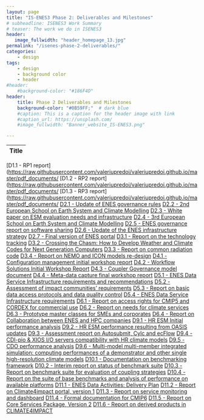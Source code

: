 ```yaml
---
layout: page
title: "IS-ENES3 Phase 2: Deliverables and Milestones"
# subheadline: ISENES3 Work Summary
# teaser: The work we do in ISENES3
header:
   image_fullwidth: "header_homepage_13.jpg"
permalink: "/isenes-phase-2-deliverables/"
categories:
    - design
tags:
    - design
    - background color
    - header
#header:
    #background-color: "#186F4D"
header:
    title: Phase 2 Deliverables and Milestones
    background-color: "#0B59FF;"  # dark blue
    #caption: This is a caption for the header image with link
    #caption_url: https://unsplash.com/
    #image_fullwidth: "Banner_website_IS-ENES3.png"

---
```


Title | 
:----:|
[D1.1 - RP1 report](https://raw.githubusercontent.com/valeriupredoi/valeriupredoi.github.io/master/pdf_documents/
[D1.2 - RP2 report](https://raw.githubusercontent.com/valeriupredoi/valeriupredoi.github.io/master/pdf_documents/
[D1.3 - RP3 report](https://raw.githubusercontent.com/valeriupredoi/valeriupredoi.github.io/master/pdf_documents/
[D2.1 - Update of ENES governance rules](https://raw.githubusercontent.com/valeriupredoi/valeriupredoi.github.io/master/pdf_documents/IS-ENES2_D2.1_FV.pdf)
[D2.2 - 2nd European School on Earth System and Climate Modelling](https://raw.githubusercontent.com/valeriupredoi/valeriupredoi.github.io/master/pdf_documents/IS-ENES2_D2.2_FV.pdf)
[D2.3 - White paper on ESM evaluation needs and infrastructure](https://raw.githubusercontent.com/valeriupredoi/valeriupredoi.github.io/master/pdf_documents/IS-ENES2_D2.3_FV.pdf)
[D2.4 - 3rd European School on Earth System and Climate Modelling](https://raw.githubusercontent.com/valeriupredoi/valeriupredoi.github.io/master/pdf_documents/IS-ENES2_D2.4_FV.pdf)
[D2.5 - ENES governance report on software sharing](https://raw.githubusercontent.com/valeriupredoi/valeriupredoi.github.io/master/pdf_documents/IS-ENES2_D2.5_FV.pdf)
[D2.6 - Update of the ENES infrastructure strategy](https://raw.githubusercontent.com/valeriupredoi/valeriupredoi.github.io/master/pdf_documents/IS-ENES2_D2.6_FV.pdf)
[D2.7 - Final version of ENES portal](https://raw.githubusercontent.com/valeriupredoi/valeriupredoi.github.io/master/pdf_documents/IS-ENES2_D2.7_FV.pdf)
[D3.1 - Report on the technology tracking](https://raw.githubusercontent.com/valeriupredoi/valeriupredoi.github.io/master/pdf_documents/IS-ENES2_D3.1_V2_FV.pdf)
[D3.2 - Crossing the Chasm: How to Develop Weather and Climate Codes for Next Generation Computers](https://raw.githubusercontent.com/valeriupredoi/valeriupredoi.github.io/master/pdf_documents/IS-ENES2_D3.2_FV.pdf)
[D3.3 - Report on common radiation code](https://raw.githubusercontent.com/valeriupredoi/valeriupredoi.github.io/master/pdf_documents/IS-ENES2_D3.3_FV.pdf)
[D3.4 - Report on NEMO and ICON models re-design](https://raw.githubusercontent.com/valeriupredoi/valeriupredoi.github.io/master/pdf_documents/IS-ENES2_D3.4_FV_additionnal.pdf)
[D4.1 - Configuration management initial workshop report](https://raw.githubusercontent.com/valeriupredoi/valeriupredoi.github.io/master/pdf_documents/IS-ENES2_D4.1_V2_FV.pdf)
[D4.2 - Workflow Solutions Initial Workshop Report](https://raw.githubusercontent.com/valeriupredoi/valeriupredoi.github.io/master/pdf_documents/IS-ENES2_D4.2_FV.pdf)
[D4.3 - Coupler Governance model document](https://raw.githubusercontent.com/valeriupredoi/valeriupredoi.github.io/master/pdf_documents/IS-ENES2_D4.3_FV.pdf)
[D4.4 - Meta-data capture final workshop report](https://raw.githubusercontent.com/valeriupredoi/valeriupredoi.github.io/master/pdf_documents/IS-ENES2_D4.4_FV.pdf)
[D5.1 - ENES Data Service Infrastructure requirements and recommendations](https://raw.githubusercontent.com/valeriupredoi/valeriupredoi.github.io/master/pdf_documents/IS-ENES2_D5.1_FV.pdf)
[D5.2 - Assessment of impact communities’ requirements](https://raw.githubusercontent.com/valeriupredoi/valeriupredoi.github.io/master/pdf_documents/IS-ENES2_D5.2_FV.pdf)
[D5.3 - Report on basic data access protocols and data quality control](https://raw.githubusercontent.com/valeriupredoi/valeriupredoi.github.io/master/pdf_documents/IS-ENES2_D5.3_FV.pdf)
[D5.4 - ENES Data Service Infrastructure requirements](https://raw.githubusercontent.com/valeriupredoi/valeriupredoi.github.io/master/pdf_documents/IS-ENES2_D5.4_FV.pdf)
[D6.1 - Report on access rights for CMIP5 and CORDEX for commercial use](https://raw.githubusercontent.com/valeriupredoi/valeriupredoi.github.io/master/pdf_documents/IS-ENES2_D6.1_FV.pdf)
[D6.2 - Report on needs for climate services](https://raw.githubusercontent.com/valeriupredoi/valeriupredoi.github.io/master/pdf_documents/IS-ENES2_D6.2_FV.pdf)
[D6.3 - Prototype master classes for SMEs and corporates](https://raw.githubusercontent.com/valeriupredoi/valeriupredoi.github.io/master/pdf_documents/IS-ENES2_D6.3_FV.pdf)
[D6.4 - Report on Collaboration between ENES and HPC companies](https://raw.githubusercontent.com/valeriupredoi/valeriupredoi.github.io/master/pdf_documents/IS-ENES2_D6.4_FV.pdf)
[D9.1 - HR ESM Initial performance analysis](https://raw.githubusercontent.com/valeriupredoi/valeriupredoi.github.io/master/pdf_documents/IS-ENES2_D9.1_FV.pdf)
[D9.2 - HR ESM performance resulting from OASIS updates](https://raw.githubusercontent.com/valeriupredoi/valeriupredoi.github.io/master/pdf_documents/IS-ENES2_D9.2_FV.pdf)
[D9.3 - Assessment report on Autosubmit, Cylc and ecFlow](https://raw.githubusercontent.com/valeriupredoi/valeriupredoi.github.io/master/pdf_documents/IS-ENES2_D9.3_FV.pdf)
[D9.4 - CDI-pio & XIOS I/O servers compatibility with HR climate models](https://raw.githubusercontent.com/valeriupredoi/valeriupredoi.github.io/master/pdf_documents/IS-ENES2_D9.4_FV.pdf)
[D9.5 - CDO performance analysis](https://raw.githubusercontent.com/valeriupredoi/valeriupredoi.github.io/master/pdf_documents/IS-ENES2_D9.5_FV.pdf)
[D9.6 - Multi-model multi-member integrated simulation: computing performances of a demonstrator and other single high-resolution climate models](https://raw.githubusercontent.com/valeriupredoi/valeriupredoi.github.io/master/pdf_documents/IS-ENES2_D9.6_FV.pdf)
[D10.1 - Documentation on benchmarking framework](https://raw.githubusercontent.com/valeriupredoi/valeriupredoi.github.io/master/pdf_documents/IS-ENES2_D10.1_FV.pdf)
[D10.2 - Interim report on status of benchmark suite](https://raw.githubusercontent.com/valeriupredoi/valeriupredoi.github.io/master/pdf_documents/IS-ENES2_D10.2_FV.pdf)
[D10.3 - Report on benchmark suite for evaluation of coupling strategies](https://raw.githubusercontent.com/valeriupredoi/valeriupredoi.github.io/master/pdf_documents/IS-ENES2_D10.3_FV.pdf)
[D10.4 - Report on the suite of base benchmarks and analysis of performance on available platforms](https://raw.githubusercontent.com/valeriupredoi/valeriupredoi.github.io/master/pdf_documents/IS-ENES2_D10.4_FV.pdf)
[D11.1 - ENES Data Activities: Delivery Plan](https://raw.githubusercontent.com/valeriupredoi/valeriupredoi.github.io/master/pdf_documents/IS-ENES2_D11.1_FV.pdf)
[D11.2 - Report on Climate4impact portal, version 1](https://raw.githubusercontent.com/valeriupredoi/valeriupredoi.github.io/master/pdf_documents/IS-ENES2_D11.2_FV.pdf)
[D11.3 - Report on service monitoring and dashboard](https://raw.githubusercontent.com/valeriupredoi/valeriupredoi.github.io/master/pdf_documents/IS-ENES2_D11.3_FV.pdf)
[D11.4 - Formal documentation for CMIP6](https://raw.githubusercontent.com/valeriupredoi/valeriupredoi.github.io/master/pdf_documents/IS-ENES2_D11.4_FV.pdf)
[D11.5 - Report on Core Services Package, Version 2](https://raw.githubusercontent.com/valeriupredoi/valeriupredoi.github.io/master/pdf_documents/IS-ENES2_D11.5_FV.pdf)
[D11.6 - Report on derived products in CLIMATE4IMPACT](https://raw.githubusercontent.com/valeriupredoi/valeriupredoi.github.io/master/pdf_documents/IS-ENES2_D11.6_FV.pdf)
